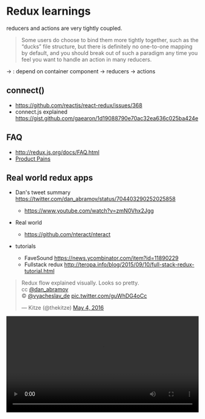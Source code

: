 # Redux learnings

reducers and actions are very tightly coupled.

> Some users do choose to bind them more tightly together, such as the “ducks” file structure, but there is definitely no one-to-one mapping by default, and you should break out of such a paradigm any time you feel you want to handle an action in many reducers.

-> : depend on
container component -> reducers -> actions

## connect()
- https://github.com/reactjs/react-redux/issues/368
- connect.js explained https://gist.github.com/gaearon/1d19088790e70ac32ea636c025ba424e

## FAQ
- http://redux.js.org/docs/FAQ.html
- [Product Pains](https://productpains.com/search?query=redux)

## Real world redux apps
- Dan's tweet summary https://twitter.com/dan_abramov/status/704403290252025858
  - https://www.youtube.com/watch?v=zmN0Vhx2Jgg

- Real world
  - https://github.com/nteract/nteract
- tutorials
  - FaveSound https://news.ycombinator.com/item?id=11890229
  - Fullstack redux http://teropa.info/blog/2015/09/10/full-stack-redux-tutorial.html


<blockquote class="twitter-tweet" data-lang="en"><p lang="en" dir="ltr">Redux flow explained visually. Looks so pretty. <br>cc <a href="https://twitter.com/dan_abramov">@dan_abramov</a> <br>© <a href="https://twitter.com/vyacheslav_de">@vyacheslav_de</a> <a href="https://t.co/guWhDG4oCc">pic.twitter.com/guWhDG4oCc</a></p>&mdash; Kitze (@thekitze) <a href="https://twitter.com/thekitze/status/727821044308967425">May 4, 2016</a></blockquote>
<script async src="//platform.twitter.com/widgets.js" charset="utf-8"></script>
<video preload="auto" data-id="content" data-type="content" src="https://pbs.twimg.com/tweet_video/Chm9WszWUAAHX4g.mp4" type="video/mp4" class="visible playing" style="width: 100%; background-color: rgb(0, 0, 0);"></video>
